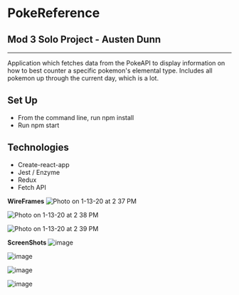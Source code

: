 # PokeReference
## Mod 3 Solo Project - Austen Dunn
---

Application which fetches data from the PokeAPI to display information on how to best counter a specific pokemon's elemental type. Includes all pokemon up through the current day, which is a lot.

## Set Up
- From the command line, run npm install
- Run npm start

## Technologies
- Create-react-app
- Jest / Enzyme
- Redux
- Fetch API

**WireFrames**
![Photo on 1-13-20 at 2 37 PM](https://user-images.githubusercontent.com/42498559/72294369-abed7a80-3612-11ea-9c03-88c2e1b19d8f.jpg)

![Photo on 1-13-20 at 2 38 PM](https://user-images.githubusercontent.com/42498559/72294372-ad1ea780-3612-11ea-820e-c89116e56eee.jpg)

![Photo on 1-13-20 at 2 39 PM](https://user-images.githubusercontent.com/42498559/72294374-ae4fd480-3612-11ea-9f5e-6c9709827abf.jpg)

**ScreenShots**
![image](https://user-images.githubusercontent.com/42498559/72292527-cc1b3a80-360e-11ea-9aee-973adbf6afd6.png)

![image](https://user-images.githubusercontent.com/42498559/72292582-e81edc00-360e-11ea-827f-20bce36c0796.png)

![image](https://user-images.githubusercontent.com/42498559/72292588-eb19cc80-360e-11ea-9cd0-48712ff181aa.png)

![image](https://user-images.githubusercontent.com/42498559/72292595-ee14bd00-360e-11ea-8cb4-e96bf0d506d2.png)

